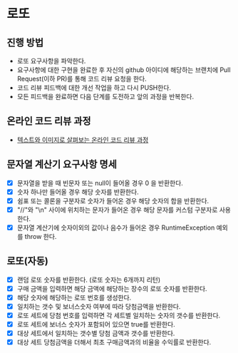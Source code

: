 # 로또
## 진행 방법
* 로또 요구사항을 파악한다.
* 요구사항에 대한 구현을 완료한 후 자신의 github 아이디에 해당하는 브랜치에 Pull Request(이하 PR)를 통해 코드 리뷰 요청을 한다.
* 코드 리뷰 피드백에 대한 개선 작업을 하고 다시 PUSH한다.
* 모든 피드백을 완료하면 다음 단계를 도전하고 앞의 과정을 반복한다.

## 온라인 코드 리뷰 과정
* [텍스트와 이미지로 살펴보는 온라인 코드 리뷰 과정](https://github.com/next-step/nextstep-docs/tree/master/codereview)

## 문자열 계산기 요구사항 명세
* [X] 문자열을 받을 때 빈문자 또는 null이 들어올 경우 0 을 반환한다.
* [X] 숫자 하나만 들어올 경우 해당 숫자를 반환한다.
* [X] 쉼표 또는 콜론을 구분자로 숫자가 들어온 경우 해당 숫자의 합을 반환한다.
* [X] "//"와 "\n" 사이에 위치하는 문자가 들어온 경우 해당 문자를 커스텀 구분자로 사용한다.
* [X] 문자열 계산기에 숫자이외의 값이나 음수가 들어온 경우 RuntimeException 예외를 throw 한다.

## 로또(자동)
* [X] 랜덤 로또 숫자를 반환한다. (로또 숫자는 6개까지 리턴)
* [X] 구매 금액을 입력하면 해당 금액에 해당하는 장수의 로또 숫자를 반환한다.
* [X] 해당 숫자에 해당하는 로또 번호를 생성한다.
* [X] 일치하는 갯수 및 보너스숫자 여부에 따라 당첨금액을 반환한다.
* [X] 로또 세트에 당첨 번호를 입력하면 각 세트별 일치하는 숫자의 갯수를 반환한다.
* [X] 로또 세트에 보너스 숫자가 포함되어 있으면 true를 반환한다.
* [X] 대상 세트에서 일치하는 갯수별 당첨 금액과 갯수를 반환한다. 
* [X] 대상 세트 당첨금액을 더해서 최초 구매금액과의 비율을 수익률로 반환한다.